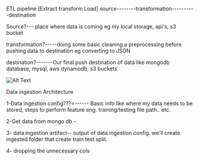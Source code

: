 ETL pipeline  [Extract transform Load]
source--------transformation----------destination


Source?--- place where data is coming eg my local storage, api's, s3 bucket

transformation?-----doing some basic cleaning a preprocessing before pushing data to destination eg converting to JSON

destination?-------Our final push destination of data like mongodb database, mysql, aws dynamodb, s3 buckets



![Alt Text](./images/my_image.png)



Data ingestion Architecture


1-Data ingestion config???=------ Basic info like where my data needs to be stored, steps to perform feature eng. training/testing file path.. etc.


2-Get data from mongo db - 


3- data ingestion artifact-- output of data ingestion config. we'll create ingested folder that create train test split.

4- dropping the unnecessary cols
